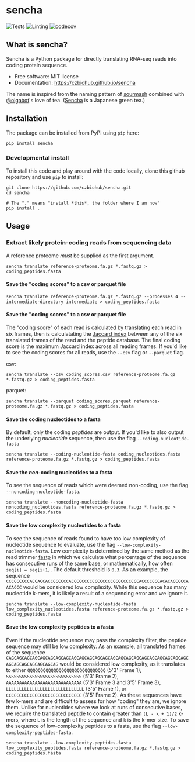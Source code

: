 sencha
================================
![Tests](https://github.com/czbiohub/sencha/workflows/Pytest/badge.svg)
![Linting](https://github.com/czbiohub/sencha/workflows/Lint%20with%20flake8/badge.svg)
[![codecov](https://codecov.io/gh/czbiohub/sencha/branch/master/graph/badge.svg)](https://codecov.io/gh/czbiohub/sencha)

What is sencha?
-------------------------------------

Sencha is a Python package for directly translating RNA-seq reads into coding protein sequence.

-   Free software: MIT license
-   Documentation: https://czbiohub.github.io/sencha

The name is inspired from the naming pattern of [sourmash](https://github.com/dib-lab/sourmash)
combined with [@olgabot](https://github.com/olgabot/)'s love of tea.
([Sencha](https://en.wikipedia.org/wiki/Sencha) is a Japanese green tea.)

Installation
------------

The package can be installed from PyPI using `pip` here:

```
pip install sencha
```

### Developmental install

To install this code and play around with the code locally, clone this github repository and use `pip` to install:

```
git clone https://github.com/czbiohub/sencha.git
cd sencha

# The "." means "install *this*, the folder where I am now"
pip install .
```

Usage
-----

### Extract likely protein-coding reads from sequencing data

A reference proteome *must* be supplied as the first argument.

```
sencha translate reference-proteome.fa.gz *.fastq.gz > coding_peptides.fasta
```

#### Save the "coding scores" to a csv or parquet file

```
sencha translate reference-proteome.fa.gz *.fastq.gz --processes 4 --intermediate-directory intermediate > coding_peptides.fasta
```
#### Save the "coding scores" to a csv or parquet file

The "coding score" of each read is calculated by translating each read in six
frames, then is calculatating the
[Jaccard index](https://en.wikipedia.org/wiki/Jaccard_index) between any of the
six translated frames of the read and the peptide database. The final coding
score is the maximum Jaccard index across all reading frames. If you'd like to
see the coding scores for all reads, use the `--csv` flag or `--parquet` flag.

csv:
```
sencha translate --csv coding_scores.csv reference-proteome.fa.gz *.fastq.gz > coding_peptides.fasta
```

parquet:
```
sencha translate --parquet coding_scores.parquet reference-proteome.fa.gz *.fastq.gz > coding_peptides.fasta
```

#### Save the coding nucleotides to a fasta

By default, only the coding *peptides* are output. If you'd like to also output
the underlying *nucleotide* sequence, then use the flag `--coding-nucleotide-fasta`

```
sencha translate --coding-nucleotide-fasta coding_nucleotides.fasta reference-proteome.fa.gz *.fastq.gz > coding_peptides.fasta
```

#### Save the *non*-coding nucleotides to a fasta

To see the sequence of reads which were deemed non-coding, use the flag
`--noncoding-nucleotide-fasta`.

```
sencha translate --noncoding-nucleotide-fasta noncoding_nucleotides.fasta reference-proteome.fa.gz *.fastq.gz > coding_peptides.fasta
```

#### Save the low complexity nucleotides to a fasta

To see the sequence of reads found to have too low complexity of nucleotide
sequence to evaluate, use the flag `--low-complexity-nucleotide-fasta`. Low
complexity is determined by the same method as the read trimmer
[fastp](https://github.com/OpenGene/fastp) in which we calculate what
percentage of the sequence has consecutive runs of the same base,
or mathematically, how often `seq[i] = seq[i+1]`. The default threshold is
`0.3`. As an example, the sequence `CCCCCCCCCACCACCACCCCCCCCACCCCCCCCCCCCCCCCCCCCCCCCCCACCCCCCCACACACCCCCAACACCC`
would be considered low complexity. While this sequence has many nucleotide
k-mers, it is likely a result of a sequencing error and we ignore it.

```
sencha translate --low-complexity-nucleotide-fasta low_complexity_nucleotides.fasta reference-proteome.fa.gz *.fastq.gz > coding_peptides.fasta
```

#### Save the low complexity peptides to a fasta

Even if the nucleotide sequence may pass the complexity filter, the peptide
sequence may still be low complexity. As an example, all translated frames of
the sequence
`CAGCAGCAGCAGCAGCAGCAGCAGCAGCAGCAGCAGCAGCAGCAGCAGCAGCAGCAGCAGCAGCAGCAGCAGCAGCAGCAGCAGCAGCAG`
would be considered low complexity, as it translates to either
`QQQQQQQQQQQQQQQQQQQQQQQQQQQQQQ` (5'3' Frame 1),
`SSSSSSSSSSSSSSSSSSSSSSSSSSSSS` (5'3' Frame 2),
`AAAAAAAAAAAAAAAAAAAAAAAAAAAAA` (5'3' Frame 3 and 3'5' Frame 3),
`LLLLLLLLLLLLLLLLLLLLLLLLLLLLLL` (3'5' Frame 1),
or `CCCCCCCCCCCCCCCCCCCCCCCCCCCCC` (3'5' Frame 2). As these sequences have few
k-mers and are difficult to assess for how "coding" they are, we ignore them.
Unlike for nucleotides where we look at runs of consecutive bases, we require
the translated peptide to contain greater than `(L - k + 1)/2` k-mers, where
`L` is the length of the sequence and `k` is the k-mer size. To save the
sequence of low-complexity peptides to a fasta, use the flag
`--low-complexity-peptides-fasta`.

```
sencha translate --low-complexity-peptides-fasta low_complexity_peptides.fasta reference-proteome.fa.gz *.fastq.gz > coding_peptides.fasta
```

